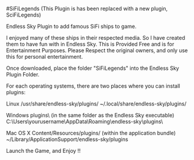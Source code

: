 #SiFiLegends (This Plugin is has been replaced with a new plugin, SciFiLegends)

Endless Sky Plugin to add famous SiFi ships to game.

I enjoyed many of these ships in their respected media. So I have created them to have fun with in Endless Sky. This is Provided Free and is for Entertainment Purposes. Please Respect the original owners, and only use this for personal entertainment.

Once downloaded, place the folder "SiFiLegends" into the Endless Sky Plugin Folder.

For each operating systems, there are two places where you can install plugins:

Linux /usr/share/endless-sky/plugins/ ~/.local/share/endless-sky/plugins/

Windows plugins\ (in the same folder as the Endless Sky executable) C:\Users\yourusername\AppData\Roaming\endless-sky\plugins\

Mac OS X Content/Resources/plugins/ (within the application bundle) ~/Library/ApplicationSupport/endless-sky/plugins

Launch the Game, and Enjoy !!
